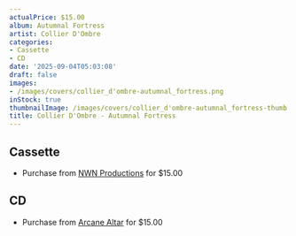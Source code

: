```yaml
---
actualPrice: $15.00
album: Autumnal Fortress
artist: Collier D'Ombre
categories:
- Cassette
- CD
date: '2025-09-04T05:03:08'
draft: false
images:
- /images/covers/collier_d'ombre-autumnal_fortress.png
inStock: true
thumbnailImage: /images/covers/collier_d'ombre-autumnal_fortress-thumb.png
title: Collier D'Ombre - Autumnal Fortress
---
```


## Cassette
* Purchase from [NWN Productions](http://shop.nwnprod.com/index.php?route=product/product&path=73&product_id=63065&sort=pd.name&order=ASC) for $15.00
## CD
* Purchase from [Arcane Altar](https://arcanealtar.bigcartel.com/product/collier-dombre-autumnal-fortress-cd) for $15.00
